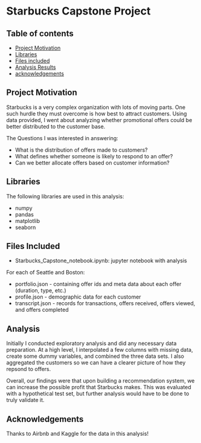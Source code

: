 # Starbucks Capstone Project


## Table of contents

- [Project Motivation](#project-motivation)
- [Libraries](#libraries)
- [Files included](#files-included)
- [Analysis Results](#analysis-results)
- [acknowledgements](#acknowledgements)


## Project Motivation

Starbucks is a very complex organization with lots of moving parts. One such hurdle they
must overcome is how best to attract customers. Using data provided, I went about analyzing
whether promotional offers could be better distributed to the customer base.

The Questions I was interested in answering:

- What is the distribution of offers made to customers?
- What defines whether someone is likely to respond to an offer?
- Can we better allocate offers based on customer information?

## Libraries

The following libraries are used in this analysis:
- numpy
- pandas
- matplotlib
- seaborn


## Files Included

- Starbucks_Capstone_notebook.ipynb: jupyter notebook with analysis

For each of Seattle and Boston:
- portfolio.json - containing offer ids and meta data about each offer (duration, type, etc.)
- profile.json - demographic data for each customer
- transcript.json - records for transactions, offers received, offers viewed, and offers completed


## Analysis

Initially I conducted exploratory analysis and did any necessary data preparation. At a high level,
I interpolated a few columns with missing data, create some dummy variables, and combined the three
data sets. I also aggregated the customers so we can have a clearer picture of how they repsond to offers.

Overall, our findings were that upon building a recommendation system, we can increase the possible
profit that Starbucks makes. This was evaluated with a hypothetical test set, but further analysis
would have to be done to truly validate it. 


## Acknowledgements

Thanks to Airbnb and Kaggle for the data in this analysis!
